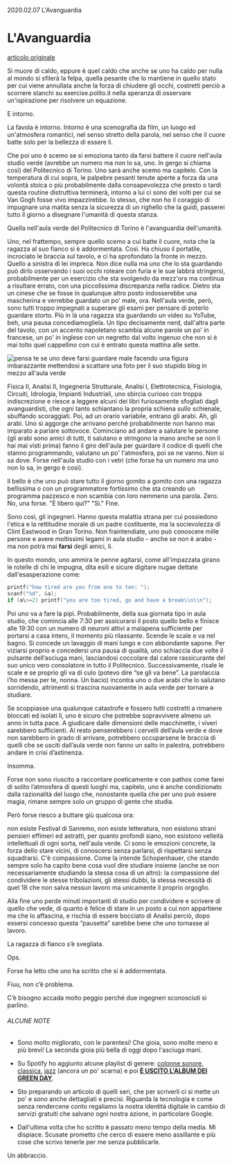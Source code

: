 2020.02.07 L'Avanguardia

# L'Avanguardia
[articolo originale](https://www.xplosionmind.tk/post/avanguardia)

Si muore di caldo, eppure è quel caldo che anche se uno ha caldo per
nulla al mondo si sfilerà la felpa, quella pesante che lo mantiene in
quello stato per cui viene annullata anche la forza di chiudere gli
occhi, costretti perciò a scorrere stanchi su exercise.polito.it nella
speranza di osservare un'ispirazione per risolvere un equazione.


E intorno.


La favola è intorno. Intorno è una scenografia da film, un luogo ed
un'atmosfera romantici, nel senso stretto della parola, nel senso che il
cuore batte solo per la bellezza di essere lì.


Che poi uno è scemo se si emoziona tanto da farsi battere il cuore
nell'aula studio verde (avrebbe un numero ma non lo sa, uno. In gergo si
chiama così) del Politecnico di Torino. Uno sarà anche scemo ma
capitelo. Con la temperatura di cui sopra, le palpebre pesanti tenute
aperte a forza da una volontà stoica o più probabilmente dalla
consapevolezza che presto o tardi questa routine distruttiva terminerà,
intorno a lui ci sono dei volti per cui se Van Gogh fosse vivo
impazzirebbe. Io stesso, che non ho il coraggio di impugnare una matita
senza la sicurezza di un righello che la guidi, passerei tutto il giorno
a disegnare l'umanità di questa stanza.


Quella nell'aula verde del Politecnico di Torino è l'avanguardia
dell'umanità.


Uno, nel frattempo, sempre quello scemo a cui batte il cuore, nota che
la ragazza al suo fianco si è addormentata. Così. Ha chiuso il
portatile, incrociato le braccia sul tavolo, e ci ha sprofondato la
fronte in mezzo. Quello a sinistra di lei impreca. Non dice nulla ma uno
che lo sta guardando può dirlo osservando i suoi occhi roteare con furia
e le sue labbra stringersi, probabilmente per un esercizio che sta
svolgendo da mezz'ora ma continua a risultare errato, con una
piccolissima discrepanza nella radice. Dietro sta un cinese che se fosse
in qualunque altro posto indosserebbe una mascherina e verrebbe guardato
un po' male, ora. Nell'aula verde, però, sono tutti troppo impegnati a
superare gli esami per pensare di poterlo guardare storto. Più in là una
ragazza sta guardando un video su YoTube, beh, una pausa
concediamogliela. Un tipo decisamente nerd, dall'altra parte del tavolo,
con un accento napoletano scambia alcune parole un po' in francese, un
po' in inglese con un negretto dal volto ingenuo che non si è mai tolto
quel cappellino con cui è entrato questa mattina alle sette.

![pensa te se uno deve farsi guardare male facendo una figura imbarazzante mettendosi a scattare una foto per il suo stupido blog in mezzo all'aula verde](../../_resources/741680ed1f8b4b30b6e1ad6c3897440c.png)

Fisica II, Analisi II, Ingegneria Strutturale, Analisi I,
Elettrotecnica, Fisiologia, Circuiti, Idrologia, Impianti Industriali,
uno sbircia curioso con troppa indiscrezione e riesce a leggere alcuni
dei libri furiosamente sfogliati dagli avanguardisti, che ogni tanto
schiantano la propria schiena sullo schienale, sbuffando scoraggiati.
Poi, ad un orario variabile, entrano gli arabi. Ah, gli arabi. Uno si
aggorge che arrivano perché probabilmente non hanno mai imparato a
parlare sottovoce. Cominciano ad andare a salutare le persone (gli arabi
sono amici di tutti, ti salutano e stringono la mano anche se non li hai
mai visti prima) fanno il giro dell'aula per guardare il codice di
quelli che stanno programmando, valutano un po' l'atmosfera, poi se ne
vanno. Non si sa dove. Forse nell'aula studio con i vetri (che forse ha
un numero ma uno non lo sa, in gergo è così).

Il bello è che uno può stare tutto il giorno gomito a gomito con una
ragazza bellissima o con un programmatore fortissimo che sta creando un
programma pazzesco e non scambia con loro nemmeno una parola. Zero. No,
una forse. "È libero qui?" "Sì." Fine.

Sono così, gli ingegneri. Hanno questa malattia strana per cui
possiedono l'etica e la rettitudine morale di un padre costituente, ma
la socievolezza di Clint Eastwood in Gran Torino. Non fraintendiate, uno
può conoscere mille persone e avere moltissimi legami in aula studio -
anche se non è arabo - ma non potrà mai **farsi** degli amici, lì.

In questo mondo, uno ammira le penne agitarsi, come all'impazzata girano
le rotelle di chi le impugna, dita esili e sicure digitare nugae dettate
dall'esasperazione come:
```c
printf("how tired are you from one to ten: ");
scanf("%d", &a);
if (a\>=2) printf("you are too tired, go and have a break\\n\\n");
```

Poi uno va a fare la pipì. Probabilmente, della sua giornata tipo in aula studio, che comincia alle 7:30 per assicurarsi il posto quello bello e finisce alle 19:30 con un numero di neuroni attivi a malapena sufficiente per portarsi a casa intero, il momento più rilassante. Scende le scale e va nel bagno. Si concede un lavaggio di mani lungo e con abbondante sapone. Per viziarsi proprio e concedersi una pausa di qualità, uno schiaccia due volte il pulsante dell’asciuga mani, lasciandosi coccolare dal calore rassicurante del suo unico vero consolatore in tutto il Politecnico. Successivamente, risale le scale e se proprio gli va di culo (potevo dire “se gli va bene”. La parolaccia l’ho messa per te, nonna. Un bacio) incontra uno o due arabi che lo salutano sorridendo, altrimenti si trascina nuovamente in aula verde per tornare a studiare.

Se scoppiasse una qualunque catastrofe e fossero tutti costretti a rimanere bloccati ed isolati lì, uno è sicuro che potrebbe sopravvivere almeno un anno in tutta pace. A giudicare dalle dimensioni delle macchinette, i viveri sarebbero sufficienti. Al resto penserebbero i cervelli dell’aula verde e dove non sarebbero in grado di arrivare, potrebbero occuparsene le braccia di quelli che se usciti dall’aula verde non fanno un salto in palestra, potrebbero andare in crisi d’astinenza. 

Insomma.

Forse non sono riuscito a raccontare poeticamente e con pathos come farei di solito l’atmosfera di questi luoghi ma, capitelo, uno è anche condizionato dalla razionalità del luogo che, nonostante quella che per uno può essere magia, rimane sempre solo un gruppo di gente che studia.

Però forse riesco a buttare giù qualcosa ora:

non esiste Festival di Sanremo, non esiste letteratura, non esistono strani pensieri effimeri ed astratti, per quanto profondi siano, non esistono velleità intellettuali di ogni sorta, nell'aula verde. Ci sono le emozioni concrete, la forza dello stare vicini, di conoscersi senza parlarsi, di rispettarsi senza squadrarsi. C'è compassione. Come la intende Schopenhauer, che stando sempre solo ha capito bene cosa vuol dire studiare insieme (anche se non necessariamente studiando la stessa cosa di un altro): la compassione del condividere le stesse tribolazioni, gli stessi dubbi, la stessa necessità di quel 18 che non salva nessun lavoro ma unicamente il proprio orgoglio.

Alla fine uno perde minuti importanti di studio per condividere e scrivere di quello che vede, di quanto è felice di stare in un posto a cui non appartiene ma che lo affascina, e rischia di essere bocciato di Analisi perciò, dopo essersi concesso questa “pausetta” sarebbe bene che uno tornasse al lavoro.

La ragazza di fianco s’è svegliata.

Ops.

Forse ha letto che uno ha scritto che si è addormentata.

Fiuu, non c’è problema.

C’è bisogno accada molto peggio perché due ingegneri sconosciuti si parlino.


###### ALCUNE NOTE

- Sono molto migliorato, con le parentesi! Che gioia, sono molte meno e più brevi! La seconda gioia più bella di oggi dopo l'asciuga mani.

- Su Spotify ho aggiunto alcune playlist di genere: [colonne sonore](https://open.spotify.com/playlist/3qDRvzxctHpIJHkQkfh4iw?si=h55YC_wKQnWJkMy--7AqrA), [classica](https://open.spotify.com/playlist/6HoYKPeXi13rNZF9ppraP6?si=MvQdPWo0RZm6-fuojJ9qkA), [jazz](https://open.spotify.com/playlist/5RLKmuPGMLXNEYjsiX1jcQ?si=PLE_KOL9TIe3Y7cFhw8q0A) (ancora un po' scarna) e poi [**È USCITO L'ALBUM DEI GREEN DAY**](https://youtu.be/18EmOXEsmlw).

- Sto preparando un articolo di quelli seri, che per scriverli ci si mette un po' e sono anche dettagliati e precisi. Riguarda la tecnologia e come senza rendercene conto regaliamo la nostra identità digitale in cambio di servizi gratuiti che salvano ogni nostra azione, in particolare Google.

- Dall'ultima volta che ho scritto è passato meno tempo della media. Mi dispiace. Scusate prometto che cerco di essere meno assillante e più cose che scrivo tenerle per me senza pubblicarle.


Un abbraccio.